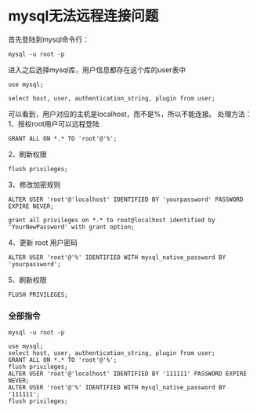 
# mysql无法远程连接问题
首先登陆到mysql命令行：
```
mysql -u root -p
```
进入之后选择mysql库，用户信息都存在这个库的user表中
```
use mysql;

select host, user, authentication_string, plugin from user;
```
可以看到，用户对应的主机是localhost，而不是%，所以不能连接。
处理方法：
1、授权root用户可以远程登陆
```
GRANT ALL ON *.* TO 'root'@'%';

```
2、刷新权限
```
flush privileges;
```
3、修改加密规则
```
ALTER USER 'root'@'localhost' IDENTIFIED BY 'yourpassword' PASSWORD EXPIRE NEVER; 

grant all privileges on *.* to root@localhost identified by 'YourNewPassword' with grant option;

```
4、更新 root 用户密码
```
ALTER USER 'root'@'%' IDENTIFIED WITH mysql_native_password BY 'yourpassword';
```
5、刷新权限

    FLUSH PRIVILEGES; 



### 全部指令
```
mysql -u root -p

use mysql;
select host, user, authentication_string, plugin from user;
GRANT ALL ON *.* TO 'root'@'%';
flush privileges;
ALTER USER 'root'@'localhost' IDENTIFIED BY '111111' PASSWORD EXPIRE NEVER; 
ALTER USER 'root'@'%' IDENTIFIED WITH mysql_native_password BY '111111';
flush privileges;

```

